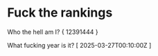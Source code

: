 # Fuck the rankings

Who the hell am I?
{ 12391444 }

What fucking year is it?
[ 2025-03-27T00:10:00Z ]
